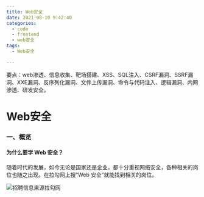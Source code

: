 ```yaml
---
title: Web安全
date: 2021-08-10 9:42:40
categories:
  - code
  - frontend
  - web安全
tags: 
  - Web安全

---
```


要点：web渗透、信息收集、靶场搭建、XSS、SQL注入、CSRF漏洞、SSRF漏洞、XXE漏洞、反序列化漏洞、文件上传漏洞、命令与代码注入、逻辑漏洞、内网渗透、研发安全。

<!--more-->

# Web安全

### 一、概览

#### 为什么要学 Web 安全？

随着时代的发展，如今无论是国家还是企业，都十分重视网络安全，各种相关的岗位也随之出现。在拉勾网上搜“Web 安全”就能找到相关的岗位。

<img src="https://s0.lgstatic.com/i/image2/M01/02/0C/Cip5yF_ZrimAa4buAAGDyX9tPm4751.png" alt="招聘信息来源拉勾网" data-nodeid="6336">

